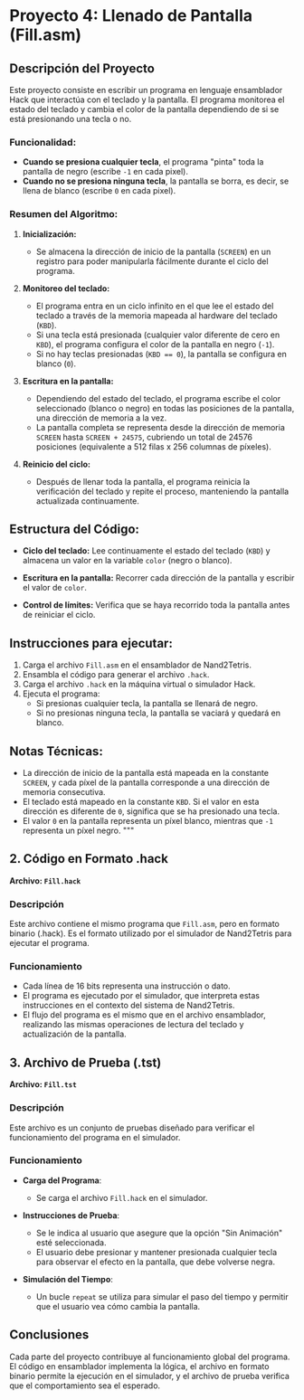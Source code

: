 # Proyecto 4: Llenado de Pantalla (Fill.asm)

## Descripción del Proyecto

Este proyecto consiste en escribir un programa en lenguaje ensamblador Hack que interactúa con el teclado y la pantalla. El programa monitorea el estado del teclado y cambia el color de la pantalla dependiendo de si se está presionando una tecla o no.

### Funcionalidad:
- **Cuando se presiona cualquier tecla**, el programa "pinta" toda la pantalla de negro (escribe `-1` en cada pixel).
- **Cuando no se presiona ninguna tecla**, la pantalla se borra, es decir, se llena de blanco (escribe `0` en cada pixel).

### Resumen del Algoritmo:
1. **Inicialización:**
   - Se almacena la dirección de inicio de la pantalla (`SCREEN`) en un registro para poder manipularla fácilmente durante el ciclo del programa.

2. **Monitoreo del teclado:**
   - El programa entra en un ciclo infinito en el que lee el estado del teclado a través de la memoria mapeada al hardware del teclado (`KBD`).
   - Si una tecla está presionada (cualquier valor diferente de cero en `KBD`), el programa configura el color de la pantalla en negro (`-1`).
   - Si no hay teclas presionadas (`KBD == 0`), la pantalla se configura en blanco (`0`).

3. **Escritura en la pantalla:**
   - Dependiendo del estado del teclado, el programa escribe el color seleccionado (blanco o negro) en todas las posiciones de la pantalla, una dirección de memoria a la vez.
   - La pantalla completa se representa desde la dirección de memoria `SCREEN` hasta `SCREEN + 24575`, cubriendo un total de 24576 posiciones (equivalente a 512 filas x 256 columnas de píxeles).

4. **Reinicio del ciclo:**
   - Después de llenar toda la pantalla, el programa reinicia la verificación del teclado y repite el proceso, manteniendo la pantalla actualizada continuamente.

## Estructura del Código:

- **Ciclo del teclado:** 
  Lee continuamente el estado del teclado (`KBD`) y almacena un valor en la variable `color` (negro o blanco).
  
- **Escritura en la pantalla:** 
  Recorrer cada dirección de la pantalla y escribir el valor de `color`.

- **Control de límites:** 
  Verifica que se haya recorrido toda la pantalla antes de reiniciar el ciclo.

## Instrucciones para ejecutar:

1. Carga el archivo `Fill.asm` en el ensamblador de Nand2Tetris.
2. Ensambla el código para generar el archivo `.hack`.
3. Carga el archivo `.hack` en la máquina virtual o simulador Hack.
4. Ejecuta el programa:
   - Si presionas cualquier tecla, la pantalla se llenará de negro.
   - Si no presionas ninguna tecla, la pantalla se vaciará y quedará en blanco.

## Notas Técnicas:

- La dirección de inicio de la pantalla está mapeada en la constante `SCREEN`, y cada píxel de la pantalla corresponde a una dirección de memoria consecutiva.
- El teclado está mapeado en la constante `KBD`. Si el valor en esta dirección es diferente de `0`, significa que se ha presionado una tecla.
- El valor `0` en la pantalla representa un píxel blanco, mientras que `-1` representa un píxel negro.
"""

## 2. Código en Formato .hack

**Archivo: `Fill.hack`**

### Descripción

Este archivo contiene el mismo programa que `Fill.asm`, pero en formato binario (.hack). Es el formato utilizado por el simulador de Nand2Tetris para ejecutar el programa.

### Funcionamiento

- Cada línea de 16 bits representa una instrucción o dato.
- El programa es ejecutado por el simulador, que interpreta estas instrucciones en el contexto del sistema de Nand2Tetris.
- El flujo del programa es el mismo que en el archivo ensamblador, realizando las mismas operaciones de lectura del teclado y actualización de la pantalla.

## 3. Archivo de Prueba (.tst)

**Archivo: `Fill.tst`**

### Descripción

Este archivo es un conjunto de pruebas diseñado para verificar el funcionamiento del programa en el simulador.

### Funcionamiento

- **Carga del Programa**:
  - Se carga el archivo `Fill.hack` en el simulador.

- **Instrucciones de Prueba**:
  - Se le indica al usuario que asegure que la opción "Sin Animación" esté seleccionada.
  - El usuario debe presionar y mantener presionada cualquier tecla para observar el efecto en la pantalla, que debe volverse negra.

- **Simulación del Tiempo**:
  - Un bucle `repeat` se utiliza para simular el paso del tiempo y permitir que el usuario vea cómo cambia la pantalla.

## Conclusiones

Cada parte del proyecto contribuye al funcionamiento global del programa. El código en ensamblador implementa la lógica, el archivo en formato binario permite la ejecución en el simulador, y el archivo de prueba verifica que el comportamiento sea el esperado.
